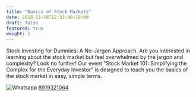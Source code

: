 ```yaml
---
title: "Basics of Stock Markets"
date: 2018-11-18T12:33:46+10:00
draft: false
featured: true
weight: 1
---
```


Stock Investing for Dummies: A No-Jargon Approach. Are you interested in learning about the stock market but feel overwhelmed by the jargon and complexity? Look no further! Our event "Stock Market 101: Simplifying the Complex for the Everyday Investor" is designed to teach you the basics of the stock market in easy, simple terms.

![Whatsapp](../../images/social/whatsapp-small.svg) [8919321064](https://wa.me/918919321064?text=I%20am%20interested%20in%20Tickzo%20Education%20Center%20Hyderabad)
